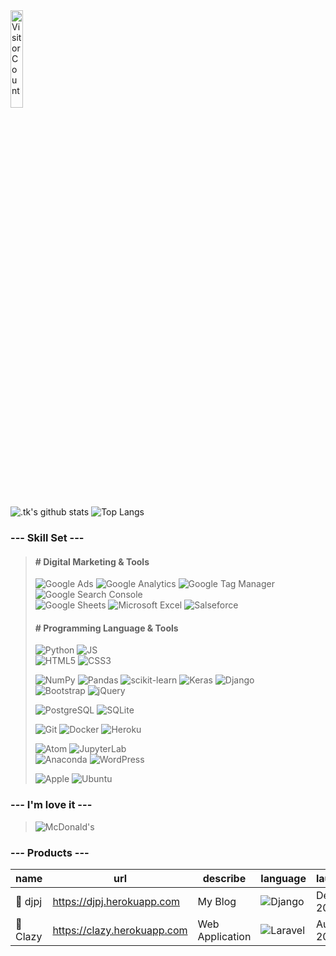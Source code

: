 <!--
### Hi there 👋
**GitHiru/GitHiru** is a ✨ _special_ ✨ repository because its `README.md` (this file) appears on your GitHub profile.
Here are some ideas to get you started:
 - 🔭 I’m currently working on ...
 - 🌱 I’m currently learning ...
 - 👯 I’m looking to collaborate on ...
 - 🤔 I’m looking for help with ...
 - 💬 Ask me about ...
 - 📫 How to reach me: ...
 - 😄 Pronouns: ...
 - ⚡ Fun fact: ...
-->


<!-- 👞 VISIT -->
<img src='https://profile-counter.glitch.me/Githiru/count.svg' alt='Visitor Count' width=20%>


<!-- 📊 INFO GRAPHIC -->
<!-- Cf. -------------------------------------------
https://github.com/anuraghazra/github-readme-stats
----------------------------------------------------
![.tk's trophy](https://github-profile-trophy.vercel.app/?username=GitHiru&theme=dark)
![.tk's chart1](https://raw.githubusercontent.com/GitHiru/GitHiru/main/profile-summary-card-output/solarized_dark/1-repos-per-language.svg)
![.tk's chart2](https://raw.githubusercontent.com/GitHiru/GitHiru/main/profile-summary-card-output/solarized_dark/2-most-commit-language.svg)
![.tk's wakatime stats](https://github-readme-stats.vercel.app/api/wakatime?username=GitHiru&layout=compact&theme=solarized-dark)
![Repo Card](https://github-readme-stats.vercel.app/api/pin/?username=anuraghazra&repo=github-readme-stats&theme=solarized-dark)
![Repo Card](https://github-readme-stats.vercel.app/api/pin/?username=anuraghazra&repo=github-readme-stats&theme=solarized-dark)
![.tk's graph](https://raw.githubusercontent.com/GitHiru/GitHiru/main/profile-summary-card-output/solarized_dark/0-profile-details.svg)
------------------------------------------------ -->

![.tk's github stats](https://github-readme-stats.vercel.app/api?username=GitHiru&show_icons=true&theme=solarized-dark&hide=issues,contribs)
![Top Langs](https://github-readme-stats.vercel.app/api/top-langs/?username=GitHiru&layout=compact&theme=solarized-dark&hide=html,css)


<!-- 📛 BADGE -->
<!-- Cf.--------------------------------------------
https://shields.io/
https://simpleicons.org/
 How to wright -------------------------------------
![](https://img.shields.io/badge/-.svg?logo=&style=flat&color=696969&logoColor=)
----------------------------------------------------
![PHP](https://img.shields.io/badge/PHP-777BB4.svg?logo=php&style=flat&color=696969&logoColor=)
![Laravel](https://img.shields.io/badge/-Laravel-FF2D20.svg?logo=laravel&style=flat&color=696969&logoColor=)
![MySQL](https://img.shields.io/badge/-MySQL-4479A1.svg?logo=mysql&style=flat&color=696969&logoColor=)
![OpenCV](https://img.shields.io/badge/-OpenCV-5C3EE8.svg?logo=opencv&style=flat&color=696969&logoColor=5C3EE8)
![Selenium](https://img.shields.io/badge/-Selenium-43B02A.svg?logo=selenium&style=flat&color=696969&logoColor=43B02A)
![TensorFlow](https://img.shields.io/badge/-TensorFlow-FF6F00.svg?logo=tensorflow&style=flat&color=696969&logoColor=)
![Ansible](https://img.shields.io/badge/-Ansible-EE0000.svg?logo=ansible&style=flat&color=696969&logoColor=)
![AWS](https://img.shields.io/badge/-Amazon%20AWS-232F3E.svg?logo=amazon-aws&style=flat&color=696969&logoColor=)
![Google Cloud](https://img.shields.io/badge/-Google%20Cloud-EEE.svg?logo=google-cloud&style=flat&color=696969&logoColor=)
![Nginx](https://img.shields.io/badge/-Nginx-bfcfcf.svg?logo=nginx&style=flat&color=696969&logoColor=)
![Apache](https://img.shields.io/badge/-Apache-D22128.svg?logo=apache&style=flat&color=696969&logoColor=)
![Raspberry Pi](https://img.shields.io/badge/-Raspberry%20Pi-C51A4A.svg?logo=raspberry-pi&style=flat&logoColor=)
![Vim](https://img.shields.io/badge/-Vim-019733.svg?logo=vim&style=flat&color=696969&logoColor=)
![Google Chrome](https://img.shields.io/badge/-Google%20Chrome-4285F4.svg?logo=google-chrome&style=flat&color=696969&logoColor=4285F4)
![Twiiter](https://img.shields.io/badge/-Twitter-1DA1F2.svg?logo=twitter&style=flat&color=696969&logoColor=1DA1F2)
![Kaggle](https://img.shields.io/badge/-Kaggle-20BEFF.svg?logo=kaggle&style=flat&color=696969&logoColor=)
![GitHub](https://img.shields.io/badge/-GitHub-181717.svg?logo=github&style=flat&color=696969&logoColor=)
![Skype](https://img.shields.io/badge/-Skype-00AFF0.svg?logo=skype&style=flat&color=696969&logoColor=00AFF0)
![slack](https://img.shields.io/badge/-Slack-4A154B.svg?logo=slack&style=flat&color=696969&logoColor=4A154B)
![Discord](https://img.shields.io/badge/-Discord-7289DA.svg?logo=discord&style=flat&color=696969&logoColor=7289DA)
![trello](https://img.shields.io/badge/-Trello-0079BF.svg?logo=trello&style=flat&color=696969&logoColor=0079BF)
![Zoom](https://img.shields.io/badge/-Zoom-2D8CFF.svg?logo=zoom&style=flat&color=696969&logoColor=2D8CFF)
![Dark Reader](https://img.shields.io/badge/-Dark%20Reader-141E24.svg?logo=dark-reader&style=flat&color=696969&logoColor=141E24)
![XAMPP](https://img.shields.io/badge/-XAMPP-FB7A24.svg?logo=xampp&style=flat&color=696969&logoColor=)
------------------------------------------------ -->

### --- Skill Set ---
> <!-- ----------------------------------------- -->
> #### # Digital Marketing & Tools
>
> ![Google Ads](https://img.shields.io/badge/-Google%20Ads-4285F4.svg?logo=google-ads&style=flat&color=696969&logoColor=4285F4)
> ![Google Analytics](https://img.shields.io/badge/-Google%20Analytics-E37400.svg?logo=google-analytics&style=flat&color=696969&logoColor=)
> ![Google Tag Manager](https://img.shields.io/badge/-Google%20Tag%20Manager-4285F4.svg?logo=google-tag-manager&style=flat&color=696969&logoColor=4285F4)
> ![Google Search Console](https://img.shields.io/badge/-Google%20Search%20Console-458CF5.svg?logo=google-search-console&style=flat&color=696969&logoColor=458CF5)<br>
> ![Google Sheets](https://img.shields.io/badge/-Google%20Sheets-E37400.svg?logo=google-sheets&style=flat&color=696969&logoColor=)
> ![Microsoft Excel](https://img.shields.io/badge/-Microsoft%20Excel-217346.svg?logo=microsoft-excel&style=flat&color=696969&logoColor=217346)
> ![Salseforce](https://img.shields.io/badge/-Salseforce-00A1E0.svg?logo=salseforce&style=flat&color=696969&logoColor=00A1E0)
>
> <!-- ------------------------------------------ -->
> #### # Programming Language & Tools
>
> ![Python](https://img.shields.io/badge/-Python-3776AB.svg?logo=python&style=flat&color=696969&logoColor=3776AB)
> ![JS](https://img.shields.io/badge/Javascript-276DC3.svg?logo=javascript&style=flat&color=696969&logoColor=)<br>
> ![HTML5](https://img.shields.io/badge/-HTML5-E34F26.svg?logo=html5&style=flat&color=696969&logoColor=)
> ![CSS3](https://img.shields.io/badge/-CSS3-1572B6.svg?logo=css3&style=flat&color=696969&logoColor=1572B6)
>
> ![NumPy](https://img.shields.io/badge/-NumPy-013243.svg?logo=numpy&style=flat&color=696969&logoColor=013243)
> ![Pandas](https://img.shields.io/badge/-Pandas-150458.svg?logo=pandas&style=flat&color=696969&logoColor=150458)
> ![scikit-learn](https://img.shields.io/badge/-scikitlearn-F7931E.svg?logo=scikit-learn&style=flat&color=696969&logoColor=)
> ![Keras](https://img.shields.io/badge/-Keras-D00000.svg?logo=keras&style=flat&color=696969&logoColor=D00000)
> ![Django](https://img.shields.io/badge/-Django-092E20.svg?logo=django&style=flat&color=696969&logoColor=092E20)<br>
> ![Bootstrap](https://img.shields.io/badge/-Bootstrap-563D7C.svg?logo=bootstrap&style=flat&color=696969&logoColor=)
> ![jQuery](https://img.shields.io/badge/-jQuery-0769AD.svg?logo=jquery&style=flat&color=696969&logoColor=0769AD)
>
> ![PostgreSQL](https://img.shields.io/badge/-PostgreSQL-336791.svg?logo=postgresql&style=flat&color=696969&logoColor=336791)
> ![SQLite](https://img.shields.io/badge/-SQLite-003B57.svg?logo=sqlite&style=flat&color=696969&logoColor=003B57)
>
> ![Git](https://img.shields.io/badge/-Git-F05032.svg?logo=git&style=flat&color=696969&logoColor=)
> ![Docker](https://img.shields.io/badge/-Docker-EEE.svg?logo=docker&style=flat&color=696969&logoColor=)
> ![Heroku](https://img.shields.io/badge/-Heroku-563D7C.svg?logo=heroku&style=flat&color=696969&logoColor=563D7C)
>
> ![Atom](https://img.shields.io/badge/-Atom-66595C.svg?logo=atom&style=flat&color=696969&logoColor=66595C)
> ![JupyterLab](https://img.shields.io/badge/-JupyterLab-F37626.svg?logo=jupyter&style=flat&color=696969&logoColor=F37626)<br>
> ![Anaconda](https://img.shields.io/badge/-Anaconda-44A833.svg?logo=anaconda&style=flat&color=696969&logoColor=)
> ![WordPress](https://img.shields.io/badge/-WordPress-21759B.svg?logo=wordpress&style=flat&color=696969&logoColor=21759B)
>
> ![Apple](https://img.shields.io/badge/-Macintosh-000000.svg?logo=apple&style=flat&color=696969&logoColor=)
> ![Ubuntu](https://img.shields.io/badge/-Ubuntu-6F52B5.svg?logo=ubuntu&style=flat&color=696969&logoColor=)

### --- I'm love it ---
> ![McDonald's](https://img.shields.io/badge/-McDonald's-FBC817.svg?logo=mcdonald's&style=flat&color=696969&logoColor=)


### --- Products ---

|name|url|describe|language|launch|
|-|-|-|-|-|
|💽 djpj|https://djpj.herokuapp.com|My Blog|![Django](https://img.shields.io/badge/-Django-092E20.svg?logo=django&style=flat&color=696969&logoColor=092E20)|Dec, 2020|
|🦥 Clazy|https://clazy.herokuapp.com|Web Application|![Laravel](https://img.shields.io/badge/-Laravel-FF2D20.svg?logo=laravel&style=flat&color=696969&logoColor=)|Aug, 2019|

<!--
２０２０：活動実績
<img src="https://grass-graph.moshimo.works/images/GitHiru.png">
-->
